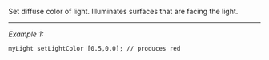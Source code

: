 Set diffuse color of light. Illuminates surfaces that are facing the light.


---
*Example 1:*
```sqf
myLight setLightColor [0.5,0,0]; // produces red
```